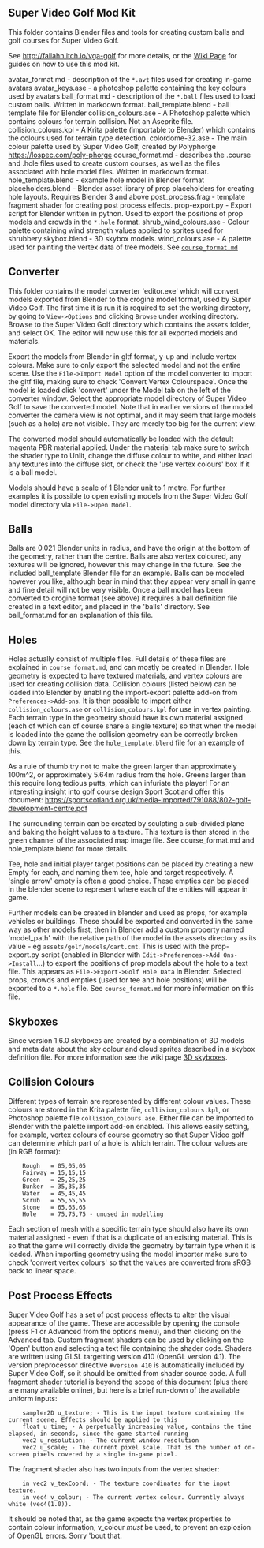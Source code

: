 Super Video Golf Mod Kit
----------------

This folder contains Blender files and tools for creating custom balls and golf courses for Super Video Golf.

See http://fallahn.itch.io/vga-golf for more details, or the [Wiki Page](https://github.com/fallahn/crogine/wiki) for guides on how to use this mod kit.


avatar_format.md - description of the `*.avt` files used for creating in-game avatars
avatar_keys.ase - a photoshop palette containing the key colours used by avatars
ball_format.md - description of the `*.ball` files used to load custom balls. Written in markdown format.
ball_template.blend - ball template file for Blender
collision_colours.ase - A Photoshop palette which contains colours for terrain collision. Not an Aseprite file.
collision_colours.kpl - A Krita palette (importable to Blender) which contains the colours used for terrain type detection.
colordome-32.ase - The main colour palette used by Super Video Golf, created by Polyphorge https://lospec.com/poly-phorge
course_format.md - describes the .course and .hole files used to create custom courses, as well as the files associated with hole model files. Written in markdown format.
hole_template.blend - example hole model in Blender format
placeholders.blend - Blender asset library of prop placeholders for creating hole layouts. Requires Blender 3 and above
post_process.frag - template fragment shader for creating post process effects.
prop-export.py - Export script for Blender written in python. Used to export the positions of prop models and crowds in the `*.hole` format.
shrub_wind_colours.ase - Colour palette containing wind strength values applied to sprites used for shrubbery
skybox.blend - 3D skybox models.
wind_colours.ase - A palette used for painting the vertex data of tree models. See [`course_format.md`](course_format.md)



Converter
---------
This folder contains the model converter 'editor.exe' which will convert models exported from Blender to the crogine model format, used by Super Video Golf. The first time it is run it is required to set the working directory, by going to `View->Options` and clicking `Browse` under working directory. Browse to the Super Video Golf directory which contains the `assets` folder, and select OK. The editor will now use this for all exported models and materials.

Export the models from Blender in gltf format, y-up and include vertex colours. Make sure to only export the selected model and not the entire scene. Use the `File->Import Model` option of the model converter to import the gltf file, making sure to check 'Convert Vertex Colourspace'. Once the model is loaded click 'convert' under the Model tab on the left of the converter window. Select the appropriate model directory of Super Video Golf to save the converted model. Note that in earlier versions of the model converter the camera view is not optimal, and it may seem that large models (such as a hole) are not visible. They are merely too big for the current view.

The converted model should automatically be loaded with the default magenta PBR material applied. Under the material tab make sure to switch the shader type to Unlit, change the diffuse colour to white, and either load any textures into the diffuse slot, or check the 'use vertex colours' box if it is a ball model.

Models should have a scale of 1 Blender unit to 1 metre. For further examples it is possible to open existing models from the Super Video Golf model directory via `File->Open Model`.



Balls
-----
Balls are 0.021 Blender units in radius, and have the origin at the bottom of the geometry, rather than the centre. Balls are also vertex coloured, any textures will be ignored, however this may change in the future. See the included ball_template Blender file for an example. Balls can be modeled however you like, although bear in mind that they appear very small in game and fine detail will not be very visible. Once a ball model has been converted to crogine format (see above) it requires a ball definition file created in a text editor, and placed in the 'balls' directory. See ball_format.md for an explanation of this file.



Holes
-----
Holes actually consist of multiple files. Full details of these files are explained in `course_format.md`, and can mostly be created in Blender. Hole geometry is expected to have textured materials, and vertex colours are used for creating collision data. Collision colours (listed below) can be loaded into Blender by enabling the import-export palette add-on from `Preferences->Add-ons`. It is then possible to import either `collision_colours.ase` or `collision_colours.kpl` for use in vertex painting. Each terrain type in the geometry should have its own material assigned (each of which can of course share a single texture) so that when the model is loaded into the game the collision geometry can be correctly broken down by terrain type. See the `hole_template.blend` file for an example of this.

As a rule of thumb try not to make the green larger than approximately 100m^2, or approximately 5.64m radius from the hole. Greens larger than this require long tedious putts, which can infuriate the player! For an interesting insight into golf course design Sport Scotland offer this document: https://sportscotland.org.uk/media-imported/791088/802-golf-development-centre.pdf

The surrounding terrain can be created by sculpting a sub-divided plane and baking the height values to a texture. This texture is then stored in the green channel of the associated map image file. See course_format.md and hole_template.blend for more details.

Tee, hole and initial player target positions can be placed by creating a new Empty for each, and naming them tee, hole and target respectively. A 'single arrow' empty is often a good choice. These empties can be placed in the blender scene to represent where each of the entities will appear in game.

Further models can be created in blender and used as props, for example vehicles or buildings. These should be exported and converted in the same way as other models first, then in Blender add a custom property named 'model_path' with the relative path of the model in the assets directory as its value - eg `assets/golf/models/cart.cmt`. This is used with the prop-export.py script (enabled in Blender with `Edit->Preferences->Add Ons->Install`...) to export the positions of prop models about the hole to a text file. This appears as `File->Export->Golf Hole Data` in Blender. Selected props, crowds and empties (used for tee and hole positions) will be exported to a `*.hole` file. See `course_format.md` for more information on this file.


Skyboxes
--------
Since version 1.6.0 skyboxes are created by a combination of 3D models and meta data about the sky colour and cloud sprites described in a skybox definition file. For more information see the wiki page [3D skyboxes](https://github.com/fallahn/crogine/wiki/Skyboxes-(Golf-1.6.0-and-above)).


Collision Colours
-----------------
Different types of terrain are represented by different colour values. These colours are stored in the Krita palette file, `collision_colours.kpl`, or Photoshop palette file `collision_colours.ase`. Either file can be imported to Blender with the palette import add-on enabled. This allows easily setting, for example, vertex colours of course geometry so that Super Video golf can determine which part of a hole is which terrain. The colour values are (in RGB format):

        Rough   = 05,05,05
        Fairway = 15,15,15
        Green   = 25,25,25
        Bunker  = 35,35,35
        Water   = 45,45,45
        Scrub   = 55,55,55
        Stone   = 65,65,65
        Hole    = 75,75,75 - unused in modelling

Each section of mesh with a specific terrain type should also have its own material assigned - even if that is a duplicate of an existing material. This is so that the game will correctly divide the geometry by terrain type when it is loaded. When importing geometry using the model importer make sure to check 'convert vertex colours' so that the values are converted from sRGB back to linear space.



Post Process Effects
--------------------
Super Video Golf has a set of post process effects to alter the visual appearance of the game. These are accessible by opening the console (press F1 or Advanced from the options menu), and then clicking on the Advanced tab. Custom fragment shaders can be used by clicking on the 'Open' button and selecting a text file containing the shader code. Shaders are written using GLSL targetting version 410 (OpenGL version 4.1). The version preprocessor directive `#version 410` is automatically included by Super Video Golf, so it should be omitted from shader source code. A full fragment shader tutorial is beyond the scope of this document (plus there are many available online), but here is a brief run-down of the available uniform inputs:

        sampler2D u_texture; - This is the input texture containing the current scene. Effects should be applied to this
        float u_time; - A perpetually increasing value, contains the time elapsed, in seconds, since the game started running
        vec2 u_resolution; - The current window resolution
        vec2 u_scale; - The current pixel scale. That is the number of on-screen pixels covered by a single in-game pixel.

The fragment shader also has two inputs from the vertex shader:

        in vec2 v_texCoord; - The texture coordinates for the input texture.
        in vec4 v_colour; - The current vertex colour. Currently always white (vec4(1.0)).

It should be noted that, as the game expects the vertex properties to contain colour information, v_colour *must* be used, to prevent an explosion of OpenGL errors. Sorry 'bout that.
